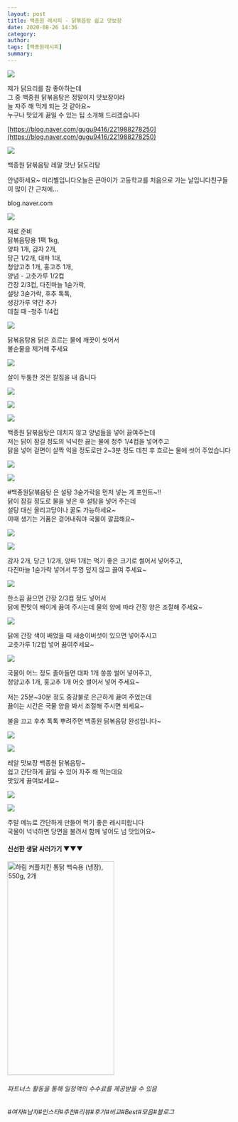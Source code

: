 ```yaml
---
layout: post
title: 백종원 레시피 - 닭볶음탕 쉽고 맛보장
date: 2020-08-26 14:36
category: 
author: 
tags: [백종원레시피]
summary: 
---
```



[![](https://post-phinf.pstatic.net/MjAyMDA3MThfNzMg/MDAxNTk1MDIwMzA1NjEy.B1rqLnuMEqxOXxi3h9Ax_lpkt4s0JTQeU_FL8tilGbAg.C-Fdq4Qd3fMinxI3tHoQlvGlg0o9RZA4QQcxA0OyST8g.JPEG/image_7899088081595020282686.jpg?type=w1200)](https://post.naver.com/viewer/postView.nhn?volumeNo=28828282&memberNo=7289556#)

  
  
제가 닭요리를 참 좋아하는데  
그 중 백종원 닭볶음탕은 정말이지 맛보장이라  
늘 자주 해 먹게 되는 것 같아요~  
누구나 맛있게 끓일 수 있는 팁 소개해 드리겠습니다  
  
[https://blog.naver.com/gugu9416/221988278250](https://blog.naver.com/gugu9416/221988278250)

[](https://blog.naver.com/gugu9416/221988278250)

![](https://dthumb-phinf.pstatic.net/?src=%22https%3A%2F%2Fblogthumb.pstatic.net%2FMjAyMDA2MDNfMTc4%2FMDAxNTkxMTM1MzM1ODA5.2aQ365nJ_Wm6IpROmpnD5j4LdSV24tfToF3-kFrJY3Eg.joGIEAPShFqcdooGQu0UbMYvR8i_pVpwS4Hsa6OYmmgg.JPEG.gugu9416%2F0.JPG%3Ftype%3Dw2%22&type=ff500_300)

백종원 닭볶음탕 레알 맛난 닭도리탕

안녕하세요~ 미리별입니다오늘은 큰아이가 고등학교를 처음으로 가는 날입니다친구들이 많이 간 근처에...

blog.naver.com

  

[![](https://post-phinf.pstatic.net/MjAyMDA3MThfMjE5/MDAxNTk1MDIwMzA0MTE3.xl5pqoxqhN7V696FXZZ8JNmjiez7oLcEBLEhohd3mEYg.YGnBx3w7yoEWHgLpqTpXY_Xr9fLA4vkCeMkdSsKi3jgg.JPEG/image_3444059901595020282687.jpg?type=w1200)](https://post.naver.com/viewer/postView.nhn?volumeNo=28828282&memberNo=7289556#)

  
  
재료 준비  
닭볶음탕용 1팩 1kg,  
양파 1개, 감자 2개,  
당근 1/2개, 대파 1대,  
청양고추 1개, 홍고추 1개,  
양념 - 고춧가루 1/2컵  
간장 2/3컵, 다진마늘 1숟가락,  
설탕 3숟가락, 후추 톡톡,  
생강가루 약간 추가  
데칠 때 -청주 1/4컵  
  

[![](https://post-phinf.pstatic.net/MjAyMDA3MThfMjM3/MDAxNTk1MDIwMzA3NDMy.i6jdRc0XFU_dCP6K_sWffYYdwj1zpW7g725Hu4MB0h4g.aVoKvdDl2HV5PiOciJun4AKST9R-99zU78fgoowqL0og.JPEG/image_2150225211595020282687.jpg?type=w1200)](https://post.naver.com/viewer/postView.nhn?volumeNo=28828282&memberNo=7289556#)

  
  
닭볶음탕용 닭은 흐르는 물에 깨끗이 씻어서  
불순물을 제거해 주세요  
  
  

[![](https://post-phinf.pstatic.net/MjAyMDA3MThfMTAg/MDAxNTk1MDIwMzA5MTYy.My5gYDgWQBjflW6-3A5BY4uxb2O88QGMFx55X_d4axYg.NxhH40Fcszz2eJ7Nzb7Q4z_FtvCfGZVsU_rCV2qqhuMg.JPEG/image_4184249651595020282687.jpg?type=w1200)](https://post.naver.com/viewer/postView.nhn?volumeNo=28828282&memberNo=7289556#)

  
  
살이 두툼한 것은 칼집을 내 줍니다  

[![](https://post-phinf.pstatic.net/MjAyMDA3MThfMTYw/MDAxNTk1MDIwMzEwNDU4.bKGqa0Iimr6MSjOKQZo6-EunVAoSKbiIK9xfhYa-zKEg.vj9mchbhsQgfKCVbTo8b_e8Zh7RyhZs3aDIsJ8pFIJkg.JPEG/image_9991336631595020282688.jpg?type=w1200)](https://post.naver.com/viewer/postView.nhn?volumeNo=28828282&memberNo=7289556#)

[![](https://post-phinf.pstatic.net/MjAyMDA3MThfMjUz/MDAxNTk1MDIwMzExNzQ0.C1TfF0zQREOfxZMl5iP11-NoQqRt6ibfC0_20Degse8g.UFvQCqoFQSCzWxzO7U77Y7Smt_LUi1evXtLNWkSwY9kg.JPEG/image_6220116671595020282688.jpg?type=w1200)](https://post.naver.com/viewer/postView.nhn?volumeNo=28828282&memberNo=7289556#)

[![](https://post-phinf.pstatic.net/MjAyMDA3MThfODkg/MDAxNTk1MDIwMzEzMTAx.WhyafD0Ns4YpoOZMmgyuU3nrwVC2MIQ2fElZB5keZmgg.oje_YAG-qPvj9bCFG4yB8eNf5SLuxzE6r39KGU_aAU8g.JPEG/image_6787394041595020282688.jpg?type=w1200)](https://post.naver.com/viewer/postView.nhn?volumeNo=28828282&memberNo=7289556#)

  
  
백종원 닭볶음탕은 데치지 않고 양념들을 넣어 끓여주는데  
저는 닭이 잠길 정도의 넉넉한 끓는 물에 청주 1/4컵을 넣어주고  
닭을 넣어 겉면이 살짝 익을 정도로만 2~3분 정도 데친 후 흐르는 물에 씻어 주었습니다  
  

[![](https://post-phinf.pstatic.net/MjAyMDA3MThfMjkz/MDAxNTk1MDIwMzE0NTA4.wg3YIBBY0rmuy57pVfWHKRlEuDejo2YaFaEYS2z7a44g.F2-hd5x_WmjisUGJO3ghpSdiHqhEro8pvEc6Xnj3zcUg.JPEG/image_3042431461595020282688.jpg?type=w1200)](https://post.naver.com/viewer/postView.nhn?volumeNo=28828282&memberNo=7289556#)

[![](https://post-phinf.pstatic.net/MjAyMDA3MThfMTYw/MDAxNTk1MDIwMzE1ODk4.Ezp1Tp3nPV_9pnFiLJP5HzWDz9auHTWvWrUF1qguVYgg.w9-W44sNTxlVITDmbCKiF6G_5SXVgPuOL9qkvFCrWeIg.JPEG/image_8323626761595020282688.jpg?type=w1200)](https://post.naver.com/viewer/postView.nhn?volumeNo=28828282&memberNo=7289556#)

  
  
#백종원닭볶음탕 은 설탕 3숟가락을 먼저 넣는 게 포인트~!!  
닭이 잠길 정도로 물을 넣은 후 설탕을 넣어 주는데  
설탕 대신 올리고당이나 꿀도 가능하세요~  
이때 생기는 거품은 걷어내줘야 국물이 깔끔해요~

[![](https://post-phinf.pstatic.net/MjAyMDA3MThfMjQ1/MDAxNTk1MDIwMzE3NjIy.XBFmvgmge_VHrpLQ-tNhaedPVl0vD8O8KVkQfee_5qIg.eo_O2Sf4zkU6DRnUdsFSbbFmukOrqiRXUrjH0TXr4sIg.JPEG/image_7109058111595020282689.jpg?type=w1200)](https://post.naver.com/viewer/postView.nhn?volumeNo=28828282&memberNo=7289556#)

[![](https://post-phinf.pstatic.net/MjAyMDA3MThfMTgx/MDAxNTk1MDIwMzE5MTM3.iwnwPSXL32aTkf9oRvltNvAwBW4pga35ZVv7eKfaCYUg.OBB-zrTc-axvrR6Bn3zPpa_IrHqQ9GfAVXRhf26CRccg.JPEG/image_4424065431595020282689.jpg?type=w1200)](https://post.naver.com/viewer/postView.nhn?volumeNo=28828282&memberNo=7289556#)

  
  
감자 2개, 당근 1/2개, 양파 1개는 먹기 좋은 크기로 썰어서 넣어주고,  
다진마늘 1숟가락 넣어서 뚜껑 덮지 않고 끓여 주세요~

[![](https://post-phinf.pstatic.net/MjAyMDA3MThfMTE5/MDAxNTk1MDIwMzIwMjYw.JbD2OsKZGLbD98m5vLBGS_fTZFbctpyS_Foo4Ai4UWcg.Mm0volatr3SlooRDvYL02ggRKFDXWKw0lQOGzEPogQEg.JPEG/image_2372845371595020282689.jpg?type=w1200)](https://post.naver.com/viewer/postView.nhn?volumeNo=28828282&memberNo=7289556#)

  
한소끔 끓으면 간장 2/3컵 정도 넣어서  
닭에 짠맛이 배이게 끓여 주시는데 물의 양에 따라 간장 양은 조절해 주세요~  
  

[![](https://post-phinf.pstatic.net/MjAyMDA3MThfNDQg/MDAxNTk1MDIwMzIxNzU0.9jGiu3zAoRJwXwj-G6UeTVkkNPaQx_xAh2CRCzJBkisg.WDE6RsXgwrhIzivSZpTqhXl1myebjl2bklGZo80QZlQg.JPEG/image_7375316551595020282689.jpg?type=w1200)](https://post.naver.com/viewer/postView.nhn?volumeNo=28828282&memberNo=7289556#)

  
  
  
  
닭에 간장 색이 배었을 때 새송이버섯이 있으면 넣어주시고  
고춧가루 1/2컵 넣어 끓여주세요~

[![](https://post-phinf.pstatic.net/MjAyMDA3MThfNzMg/MDAxNTk1MDIwMzI0NjAx.SkKYawrYirScRLq-v01trz0uwbUmo-GtMKGpt3zVGY0g.X1a8xVNiwL43EaFBt-7--BJdUT5LALnvD7Rpu-VhKQ0g.JPEG/image_4175081871595020282689.jpg?type=w1200)](https://post.naver.com/viewer/postView.nhn?volumeNo=28828282&memberNo=7289556#)

  
  
국물이 어느 정도 졸아들면 대파 1개 쏭쏭 썰어 넣어주고,  
청양고추 1개, 홍고추 1개 어슷 썰어서 넣어 주세요~  
  
저는 25분~30분 정도 중강불로 은근하게 끓여 주었는데  
끓이는 시간은 국물 양을 봐서 조절해 주시면 되세요~  
  
불을 끄고 후추 톡톡 뿌려주면 백종원 닭볶음탕 완성입니다~

[![](https://post-phinf.pstatic.net/MjAyMDA3MThfMTg3/MDAxNTk1MDIwMzI2NDI4.4nsiSJgOxNjy3nuenmM7RrY4Z8ns-N5o6GNL_RHMFE4g.YyY9LHiQfPc_YhMGRXWxrWFg3oi_0norhk0xGU-hpIog.JPEG/image_7056744761595020282690.jpg?type=w1200)](https://post.naver.com/viewer/postView.nhn?volumeNo=28828282&memberNo=7289556#)

[![](https://post-phinf.pstatic.net/MjAyMDA3MThfMTgz/MDAxNTk1MDIwMzI4MTky.7ygp4fRKadN8ivpfpPFEeaXCbiQrFVvKvXPeMeIMhGUg.bKQZ21p32fWkvANQb2lHt82GXTCf-Xo7tYIAiood-5Ug.JPEG/image_1521673161595020282690.jpg?type=w1200)](https://post.naver.com/viewer/postView.nhn?volumeNo=28828282&memberNo=7289556#)

  
  
레알 맛보장 백종원 닭볶음탕~  
쉽고 간단하게 끓일 수 있어 자주 해 먹는데요  
맛있게 끓여보세요~  

[![](https://post-phinf.pstatic.net/MjAyMDA3MThfMTU0/MDAxNTk1MDIwMzI5NjY3.cs_lgXeVxUBp2_Wxw7UrBsyHEW_jX50P_W_N7_ryPj4g.zXDwSKlX49OHllOayBSWi0aLVQ9-pTVQU0QUwypHPUgg.JPEG/image_1597909601595020282690.jpg?type=w1200)](https://post.naver.com/viewer/postView.nhn?volumeNo=28828282&memberNo=7289556#)

[![](https://post-phinf.pstatic.net/MjAyMDA3MThfMTQz/MDAxNTk1MDIwMzMwOTEz.tyTvy4n8Ao3KLojBp9iKIO29NDz_RunSw-j3H46zwYIg.fQbMR8huphoaOG4SZ_qNNxkX-oC39gW4qloQsQHbp9gg.JPEG/image_684622671595020282690.jpg?type=w1200)](https://post.naver.com/viewer/postView.nhn?volumeNo=28828282&memberNo=7289556#)

  
  
주말 메뉴로 간단하게 만들어 먹기 좋은 레시피랍니다  
국물이 넉넉하면 당면을 불려서 함께 넣어도 넘 맛있어요~


#### 신선한 생닭 사러가기  ▼▼▼

<a href="https://coupa.ng/bIR4Ub" target="_blank"><img src="https://static.coupangcdn.com/image/affiliate/banner/6cb718d639aab530528eabe1af6bc66a@2x.jpg" alt="하림 커플치킨 통닭 백숙용 (냉장), 550g, 2개" width="240" height="480"></a>

###### 파트너스 활동을 통해 일정액의 수수료를 제공받을 수 있음
###### #여자#남자#인스타#추천#리뷰#후기#비교#Best#모음#블로그

